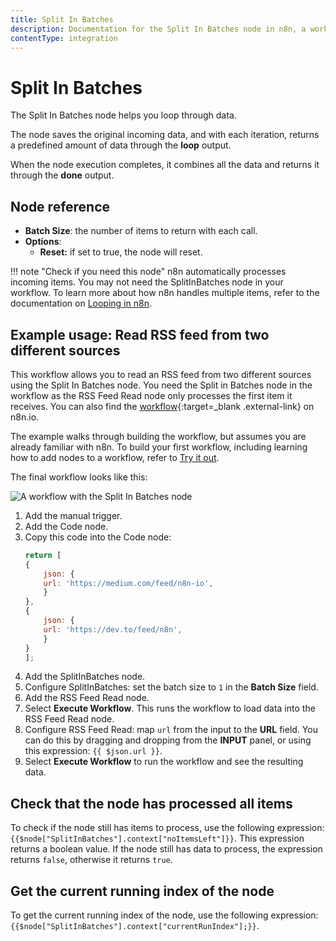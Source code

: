 ```yaml
---
title: Split In Batches
description: Documentation for the Split In Batches node in n8n, a workflow automation platform. Includes guidance on usage, and links to examples.
contentType: integration
---
```


# Split In Batches

The Split In Batches node helps you loop through data.

The node saves the original incoming data, and with each iteration, returns a predefined amount of data through the **loop** output.

When the node execution completes, it combines all the data and returns it through the **done** output.

## Node reference

- **Batch Size**: the number of items to return with each call.
- **Options**:
    - **Reset:** if set to true, the node will reset.

!!! note "Check if you need this node"
    n8n automatically processes incoming items. You may not need the SplitInBatches node in your workflow. To learn more about how n8n handles multiple items, refer to the documentation on [Looping in n8n](/flow-logic/looping/).


## Example usage: Read RSS feed from two different sources

This workflow allows you to read an RSS feed from two different sources using the Split In Batches node. You need the Split in Batches node in the workflow as the RSS Feed Read node only processes the first item it receives. You can also find the [workflow](https://n8n.io/workflows/687){:target=_blank .external-link} on n8n.io.

The example walks through building the workflow, but assumes you are already familiar with n8n. To build your first workflow, including learning how to add nodes to a workflow, refer to [Try it out](/try-it-out/).

The final workflow looks like this:

![A workflow with the Split In Batches node](/_images/integrations/builtin/core-nodes/splitinbatches/workflow.png)

1. Add the manual trigger.
2. Add the Code node.
3. Copy this code into the Code node:
	```js
	return [
	{
		json: {
		url: 'https://medium.com/feed/n8n-io',
		}
	},
	{
		json: {
		url: 'https://dev.to/feed/n8n',
		}
	}
	];
	```
4. Add the SplitInBatches node.
5. Configure SplitInBatches: set the batch size to `1` in the **Batch Size** field.
6. Add the RSS Feed Read node.
7. Select **Execute Workflow**. This runs the workflow to load data into the RSS Feed Read node.
8. Configure RSS Feed Read: map `url` from the input to the **URL** field. You can do this by dragging and dropping from the **INPUT** panel, or using this expression: `{{ $json.url }}`.
9. Select **Execute Workflow** to run the workflow and see the resulting data.


## Check that the node has processed all items

To check if the node still has items to process, use the following expression: `{{$node["SplitInBatches"].context["noItemsLeft"]}}`. This expression returns a boolean value. If the node still has data to process, the expression returns `false`, otherwise it returns `true`.

## Get the current running index of the node

To get the current running index of the node, use the following expression: `{{$node["SplitInBatches"].context["currentRunIndex"];}}`.

